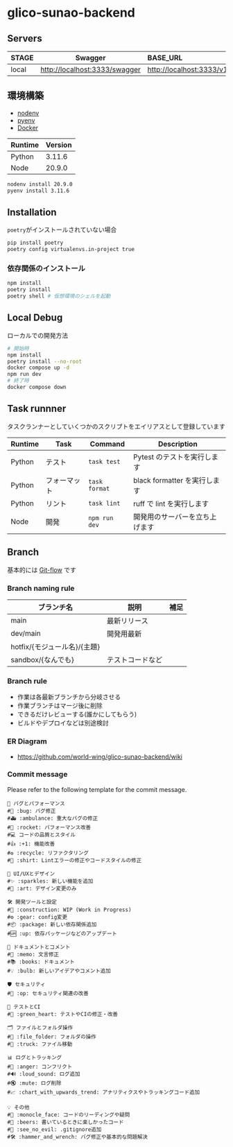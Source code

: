 # glico-sunao-backend

## Servers

| STAGE | Swagger                         | BASE_URL                   |
| ----- | ------------------------------- | :------------------------- |
| local | <http://localhost:3333/swagger> | <http://localhost:3333/v1> |

## 環境構築

- [nodenv](https://github.com/nodenv/nodenv)
- [pyenv](https://github.com/pyenv/pyenv)
- [Docker](https://www.docker.com/ja-jp/)

| Runtime | Version |
| ------- | ------- |
| Python  | 3.11.6  |
| Node    | 20.9.0  |

```bash
nodenv install 20.9.0
pyenv install 3.11.6
```

## Installation

`poetry`がインストールされていない場合

```bash
pip install poetry
poetry config virtualenvs.in-project true
```

### 依存関係のインストール

```bash
npm install
poetry install
poetry shell # 仮想環境のシェルを起動
```

## Local Debug

ローカルでの開発方法

```bash
# 開始時
npm install
poetry install --no-root
docker compose up -d
npm run dev
# 終了時
docker compose down
```

## Task runnner

タスクランナーとしていくつかのスクリプトをエイリアスとして登録しています

| Runtime | Task         | Command       | Description                    |
| ------- | ------------ | ------------- | ------------------------------ |
| Python  | テスト       | `task test`   | Pytest のテストを実行します    |
| Python  | フォーマット | `task format` | black formatter を実行します   |
| Python  | リント       | `task lint`   | ruff で lint を実行します      |
| Node    | 開発         | `npm run dev` | 開発用のサーバーを立ち上げます |

## Branch

基本的には [Git-flow](https://qiita.com/KosukeSone/items/514dd24828b485c69a05 "Git-flowって何？") です

### Branch naming rule

| ブランチ名                   | 説明             | 補足 |
| ---------------------------- | ---------------- | ---- |
| main                         | 最新リリース     |      |
| dev/main                     | 開発用最新       |      |
| hotfix/{モジュール名}/{主題} |                  |      |
| sandbox/{なんでも}           | テストコードなど |      |

### Branch rule

- 作業は各最新ブランチから分岐させる
- 作業ブランチはマージ後に削除
- できるだけレビューする(誰かにしてもらう)
- ビルドやデプロイなどは別途検討

### ER Diagram

- https://github.com/world-wing/glico-sunao-backend/wiki

### Commit message

Please refer to the following template for the commit message.

```plaintext
🐞 バグとパフォーマンス
#🐛 :bug: バグ修正
#🚑 :ambulance: 重大なバグの修正
#🚀 :rocket: パフォーマンス改善
#💻 コードの品質とスタイル
#👍 :+1: 機能改善
#♻️ :recycle: リファクタリング
#👕 :shirt: Lintエラーの修正やコードスタイルの修正

🎨 UI/UXとデザイン
#✨ :sparkles: 新しい機能を追加
#🎨 :art: デザイン変更のみ

🛠️ 開発ツールと設定
#🚧 :construction: WIP (Work in Progress)
#⚙ :gear: config変更
#📦 :package: 新しい依存関係追加
#🆙 :up: 依存パッケージなどのアップデート

📝 ドキュメントとコメント
#📝 :memo: 文言修正
#📚 :books: ドキュメント
#💡 :bulb: 新しいアイデアやコメント追加

🛡️ セキュリティ
#👮 :op: セキュリティ関連の改善

🧪 テストとCI
#💚 :green_heart: テストやCIの修正・改善

🗂️ ファイルとフォルダ操作
#📂 :file_folder: フォルダの操作
#🚚 :truck: ファイル移動

📊 ログとトラッキング
#💢 :anger: コンフリクト
#🔊 :loud_sound: ログ追加
#🔇 :mute: ログ削除
#📈 :chart_with_upwards_trend: アナリティクスやトラッキングコード追加

💡 その他
#🧐 :monocle_face: コードのリーディングや疑問
#🍻 :beers: 書いているときに楽しかったコード
#🙈 :see_no_evil: .gitignore追加
#🛠️ :hammer_and_wrench: バグ修正や基本的な問題解決
```
